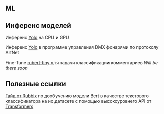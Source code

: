 ML
--

## Инференс моделей

Инференс [Yolo](https://github.com/ArmageddonReloadedDK/video_stream) на CPU и GPU

Инференс [Yolo](https://github.com/noDGodyaev/dmx_w_body_detection) в программе управления DMX фонарями по протоколу ArtNet

Fine-Tune [rubert-tiny](https://huggingface.co/cointegrated/rubert-tiny) для задачи классификации комментариев *Will be there soon*

## Полезные ссылки
[Гайд от Rubbix](https://rubrix.readthedocs.io/en/master/tutorials/01-labeling-finetuning.html) по дообучению модели Bert
 в качестве текстового классификатора на их датасете с помощью высокоуровнего API от [Transformers](https://huggingface.co/transformers/index.html)
